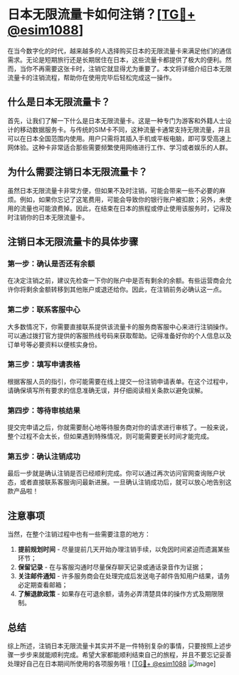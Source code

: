 # 日本无限流量卡如何注销？[[TG💪+ @esim1088](https://t.me/s/esim1088)]

在当今数字化的时代，越来越多的人选择购买日本的无限流量卡来满足他们的通信需求。无论是短期旅行还是长期居住在日本，这些流量卡都提供了极大的便利。然而，当你不再需要这张卡时，注销它就显得尤为重要了。本文将详细介绍日本无限流量卡的注销流程，帮助你在使用完毕后轻松完成这一操作。

## 什么是日本无限流量卡？

首先，让我们了解一下什么是日本无限流量卡。这是一种专门为游客和外籍人士设计的移动数据服务卡。与传统的SIM卡不同，这种流量卡通常支持无限流量，并且可以在日本全国范围内使用。用户只需将其插入手机或平板电脑，即可享受高速上网体验。这种卡非常适合那些需要频繁使用网络进行工作、学习或者娱乐的人群。

## 为什么需要注销日本无限流量卡？

虽然日本无限流量卡非常方便，但如果不及时注销，可能会带来一些不必要的麻烦。例如，如果你忘记了这笔费用，可能会导致你的银行账户被扣款；另外，未使用的流量也可能浪费掉。因此，在结束在日本的旅程或停止使用该服务时，记得及时注销你的日本无限流量卡。

## 注销日本无限流量卡的具体步骤

### 第一步：确认是否还有余额

在决定注销之前，建议先检查一下你的账户中是否有剩余的余额。有些运营商会允许你将剩余金额转移到其他账户或退还给你。因此，在注销前务必确认这一点。

### 第二步：联系客服中心

大多数情况下，你需要直接联系提供该流量卡的服务商客服中心来进行注销操作。可以通过拨打官方提供的客服热线号码来获取帮助。记得准备好你的个人信息以及订单号等必要资料以便核实身份。

### 第三步：填写申请表格

根据客服人员的指引，你可能需要在线上提交一份注销申请表单。在这个过程中，请确保填写所有要求的信息准确无误，并仔细阅读相关条款以避免误解。

### 第四步：等待审核结果

提交完申请之后，你就需要耐心地等待服务商对你的请求进行审核了。一般来说，整个过程不会太长，但如果遇到特殊情况，则可能需要更长时间才能完成。

### 第五步：确认注销成功

最后一步就是确认注销是否已经顺利完成。你可以通过再次访问官网查询账户状态，或者直接联系客服询问最新进展。一旦确认注销成功后，就可以放心地告别这款产品啦！

## 注意事项

当然，在整个注销过程中也有一些需要注意的地方：

1. **提前规划时间** - 尽量提前几天开始办理注销手续，以免因时间紧迫而遗漏某些环节；
2. **保留记录** - 在与客服沟通时尽量保存聊天记录或通话录音作为证据；
3. **关注邮件通知** - 许多服务商会在处理完成后发送电子邮件告知用户结果，请务必定期查看邮箱；
4. **了解退款政策** - 如果存在可退余额，请务必弄清楚具体的操作方式及期限限制。

## 总结

综上所述，注销日本无限流量卡其实并不是一件特别复杂的事情，只要按照上述步骤一步步来就能顺利完成。希望大家都能顺利结束自己的旅程，并且不要忘记妥善处理好自己在日本期间所使用的各项服务哦！[[TG💪+ @esim1088](https://t.me/s/esim1088) ![Image](https://i.postimg.cc/4NQfJmqS/Snipaste-2025-05-13-00-14-12.png)]